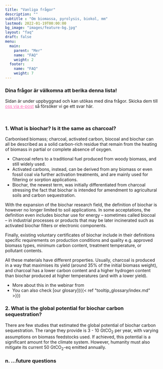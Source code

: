 ```yaml
---
title: "Vanliga frågor"
description: ""
subtitle : "Om biomassa, pyrolysis, biokol, mm"
lastmod: 2022-01-19T00:00:00
bg_image: "images/feature-bg.jpg"
layout: "faq"
draft: false
menu:
  main:
    parent: "Mer"
    name: "FAQ"
    weight: 2
  footer:
    name: "FAQ"
    weight: 7
---
```


### Dina frågor är välkomna att berika denna lista!

Sidan är under uppbyggnad och kan utökas med dina frågor. Skicka dem till <a href="mailto:cecilia.sundberg@slu.se?subject=FAQ biochar systems" style="color:hotpink">oss via e-post</a> så försöker vi ge ett svar här.

<br />


### 1. What is biochar? Is it the same as charcoal?

Carbonised biomass; charcoal, activated carbon, biocoal and biochar can all be described as a solid carbon-rich residue that remain from the heating of biomass in partial or complete absence of oxygen.
- Charcoal refers to a traditional fuel produced from woody biomass, and still widely used. 
- Activated carbons, instead, can be derived from any biomass or even fossil coal via further activation treatments, and are mainly used for filtering or sorption applications. 
- Biochar, the newest term, was initially differentiated from charcoal stressing the fact that biochar is intended for amendment to agricultural soils and carbon sequestration.

With the expansion of the biochar research field, the definition of biochar is however no longer limited to soil applications. In some acceptations, the definition even includes biochar use for energy – sometimes called biocoal – in industrial processes or products that may be later incinerated such as activated biochar filters or electronic components. 

Finally, existing voluntary certificates of biochar include in their definitions specific requirements on production conditions and quality e.g. approved biomass types, minimum carbon content, treatment temperature, or pollutant contents.

All these materials have different properties. Usually, charcoal is produced in a way that maximises its yield (around 35% of the initial biomass weight), and charcoal has a lower carbon content and a higher hydrogen content than biochar produced at higher temperatures (and with a lower yield).

- More about this in the webinar from 
- You can also check [our glosary]({{< ref "tooltip_glossary/index.md" >}})



### 2. What is the global potential for biochar carbon sequestration?

There are few studies that estimated the global potential of biochar carbon sequestration. The range they provide is 3 - 10 GtCO<sub>2</sub> per year, with varying assumptions on biomass feedstocks used. If achieved, this potential is a significant amount for the climate system. However, humanity must also mitigate its current 50 GtCO<sub>2</sub>-eq emitted annually.


### n. ...future questions